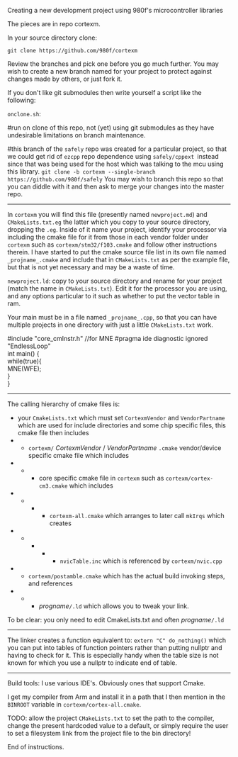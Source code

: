 Creating a new development project using 980f's microcontroller libraries

The pieces are in repo cortexm.

In your source directory clone:

`git clone https://github.com/980f/cortexm`

Review the branches and pick one before you go much further. 
You may wish to create a new branch named for your project to protect against changes made by others, or just fork it.

If you don't like git submodules then write yourself a script like the following:

`onclone.sh`:

#run on clone of this repo, not (yet) using git submodules as they have undesirable limitations on branch maintenance.

#this branch of the `safely` repo was created for a particular project, so that we could get rid of `ezcpp` repo dependence using `safely/cppext `instead since that was being used for the host which was talking to the mcu using this library. 
`git clone -b cortexm --single-branch https://github.com/980f/safely`
You may wish to branch this repo so that you can diddle with it and then ask to merge your changes into the master repo.

----
In `cortexm` you will find this file (presently named `newproject.md`) and `CMakeLists.txt.eg` the latter which you copy to your source directory, dropping the `.eg`. 
Inside of it name your project, identify your processor via including the cmake file for it from those in each vendor folder under `cortexm` such as `cortexm/stm32/f103.cmake` and follow other instructions therein.
I have started to put the cmake source file list in its own file named `_projname_.cmake` and include that in `CMakeLists.txt` as per the example file, but that is not yet necessary and may be a waste of time.

`newproject.ld`: copy to your source directory and rename for your project (match the name in `CMakeLists.txt`).
Edit it for the processor you are using, and any options particular to it such as whether to put the vector table in ram.

Your main must be in a file named `_projname_.cpp`, so that you can have multiple projects in one directory with just a little `CMakeLists.txt` work.

#include "core_cmInstr.h" //for MNE 
#pragma ide diagnostic ignored "EndlessLoop"   
int main() {    
    while(true){  
        MNE(WFE);  
    }  
}

___

The calling hierarchy of cmake files is:  
* your `CmakeLists.txt` which must set `CortexmVendor` and `VendorPartname` which are used for include directories and some chip specific files, this cmake file then includes
* * `cortexm/` _CortexmVendor_ / _VendorPartname_ `.cmake` vendor/device specific cmake file which includes
* * * core specific cmake file in `cortexm` such as `cortexm/cortex-cm3.cmake` which includes
* * * * `cortexm-all.cmake` which arranges to later call `mkIrqs` which creates
* * * * * `nvicTable.inc` which is referenced by `cortexm/nvic.cpp`
* * `cortexm/postamble.cmake` which has the actual build invoking steps, and references 
* * * *progname*`/.ld` which allows you to tweak your link.

To be clear: you only need to edit CmakeLists.txt and often *progname*`/.ld` 

---

The linker creates a function equivalent to: `extern "C" do_nothing()` which you can put into tables of function pointers rather than putting nullptr and having to check for it. This is especially handy when the table size is not known for which you use a nullptr to indicate end of table.

---
Build tools:
I use various IDE's. Obviously ones that support Cmake.

I get my compiler from Arm and install it in a path that I then mention in the `BINROOT` variable in `cortexm/cortex-all.cmake`.

TODO: allow the project `CMakeLists.txt` to set the path to the compiler, change the present hardcoded value to a default, or simply require the user to set a filesystem link from the project file to the bin directory!


End of instructions.
